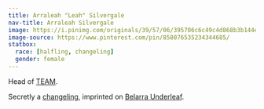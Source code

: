 ```yaml
---
title: Arraleah "Leah" Silvergale
nav-title: Arraleah Silvergale
image: https://i.pinimg.com/originals/39/57/06/395706c6c49c4d868b3b144ed241c3e1.png
image-source: https://www.pinterest.com/pin/858076535234344685/
statbox:
  race: [halfling, changeling]
  gender: female
---
```


Head of [TEAM](../orgs/team).

Secretly a [changeling](../creatures/changelings), imprinted on [Belarra Underleaf](belarra-underleaf).
